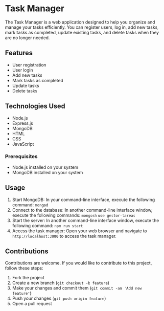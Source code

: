 # Task Manager

The Task Manager is a web application designed to help you organize and manage your tasks efficiently. You can register users, log in, add new tasks, mark tasks as completed, update existing tasks, and delete tasks when they are no longer needed.

## Features

- User registration
- User login
- Add new tasks
- Mark tasks as completed
- Update tasks
- Delete tasks

## Technologies Used

- Node.js
- Express.js
- MongoDB
- HTML
- CSS
- JavaScript

### Prerequisites
- Node.js installed on your system
- MongoDB installed on your system

## Usage

1. Start MongoDB: In your command-line interface, execute the following command: `mongod`
2. Connect to the database: In another command-line interface window, execute the following commands: `mongosh` `use gestor-tareas`
3. Start the server: In another command-line interface window, execute the following command: `npm run start`
4. Access the task manager: Open your web browser and navigate to `http://localhost:3000` to access the task manager.

## Contributions

Contributions are welcome. If you would like to contribute to this project, follow these steps:

1. Fork the project
2. Create a new branch (`git checkout -b feature`)
3. Make your changes and commit them (`git commit -am 'Add new feature'`)
4. Push your changes (`git push origin feature`)
5. Open a pull request